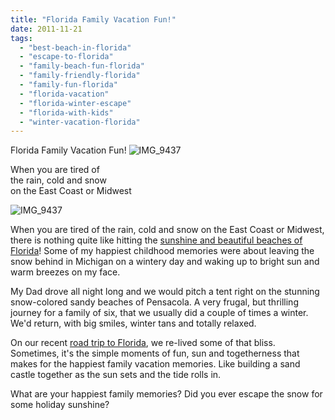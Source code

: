 ```yaml
---
title: "Florida Family Vacation Fun!"
date: 2011-11-21
tags: 
  - "best-beach-in-florida"
  - "escape-to-florida"
  - "family-beach-fun-florida"
  - "family-friendly-florida"
  - "family-fun-florida"
  - "florida-vacation"
  - "florida-winter-escape"
  - "florida-with-kids"
  - "winter-vacation-florida"
---
```


Florida Family Vacation Fun! ![IMG_9437](https://pub-ac94b3f306b24c0dba4238943c97f2e1.r2.dev/6a00e5502a9507883301539357a096970b.jpg)

When you are tired of  
the rain, cold and snow  
on the East Coast or Midwest

<!--more-->

![IMG_9437](https://pub-ac94b3f306b24c0dba4238943c97f2e1.r2.dev/6a00e5502a950788330154372b15c9970c.jpg)  
  

When you are tired of the rain, cold and snow on the East Coast or Midwest, there is nothing quite like hitting the [sunshine and beautiful beaches of Florida](http://soultravelers3new.local/2011/06/road-trip-usa.html "sunshine and beautiful beaches")! Some of my happiest childhood memories were about leaving the snow behind in Michigan on a wintery day and waking up to bright sun and warm breezes on my face.  
  
My Dad drove all night long and we would pitch a tent right on the stunning snow-colored sandy beaches of Pensacola. A very frugal, but thrilling journey for a family of six, that we usually did a couple of times a winter. We'd return, with big smiles, winter tans and totally relaxed.  
  
On our recent [road trip to Florida](http://soultravelers3new.local/2011/10/florida-road-trip-sun-fun-family-vacation.html "road trip to Florida"), we re-lived some of that bliss. Sometimes, it's the simple moments of fun, sun and togetherness that makes for the happiest family vacation memories. Like building a sand castle together as the sun sets and the tide rolls in.  
  
What are your happiest family memories? Did you ever escape the snow for some holiday sunshine?
